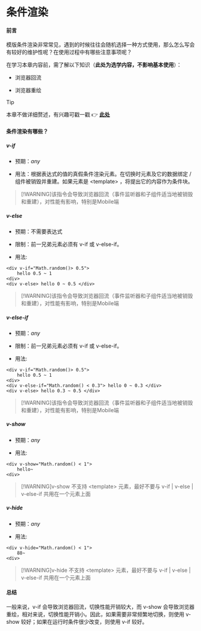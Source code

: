 # 条件渲染

#### 前言

模版条件渲染非常常见，遇到的时候往往会随机选择一种方式使用，那么怎么写会有较好的维护性呢？在使用过程中有哪些注意事项呢？

在学习本章内容前，需了解以下知识（**此处为选学内容，不影响基本使用**）：

- 浏览器回流

- 浏览器重绘

> [!TIP]
> 本章不做详细赘述，有兴趣可戳一戳
> :point_right:
> [**此处**](https://www.imooc.com/article/23767?block_id=tuijian_wz)

#### 条件渲染有哪些？

##### v-if

- 预期：*any*

- 用法：根据表达式的值的真假条件渲染元素。在切换时元素及它的数据绑定 / 组件被销毁并重建。如果元素是 &lt;template&gt; ，将提出它的内容作为条件块。

> [!WARNING]该指令会导致浏览器回流（事件监听器和子组件适当地被销毁和重建），对性能有影响，特别是Mobile端

##### v-else

- 预期：不需要表达式

- 限制：前一兄弟元素必须有 v-if 或 v-else-if。

- 用法:

``` vue
<div v-if="Math.random()> 0.5">
    hello 0.5 ~ 1
<div>
<div v-else> hello 0 ~ 0.5 </div>
```

> [!WARNING]该指令会导致浏览器回流（事件监听器和子组件适当地被销毁和重建），对性能有影响，特别是Mobile端

##### v-else-if

- 预期：*any*

- 限制：前一兄弟元素必须有 v-if 或 v-else-if。

- 用法:

``` vue
<div v-if="Math.random()> 0.5">
    hello 0.5 ~ 1
<div>
<div v-else-if="Math.random() < 0.3"> hello 0 ~ 0.3 </div>
<div v-else> hello 0.3 ~ 0.5 </div>
```

> [!WARNING]该指令会导致浏览器回流（事件监听器和子组件适当地被销毁和重建），对性能有影响，特别是Mobile端

##### v-show

- 预期：*any*

- 用法:

``` vue
<div v-show="Math.random() < 1">
    hello~
<div>
```

> [!WARNING]v-show 不支持 &lt;template&gt; 元素，最好不要与 v-if | v-else | v-else-if 共用在一个元素上面

##### v-hide

- 预期：*any*

- 用法:

``` vue
<div v-hide="Math.random() < 1">
    88~
<div>
```

> [!WARNING]v-hide 不支持 &lt;template&gt; 元素，最好不要与 v-if | v-else | v-else-if 共用在一个元素上面

#### 总结

一般来说，v-if 会导致浏览器回流，切换性能开销较大，而 v-show 会导致浏览器重绘，相对来说，切换性能开销小。因此，如果需要非常频繁地切换，则使用 v-show 较好；如果在运行时条件很少改变，则使用 v-if 较好。
